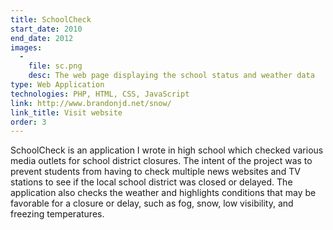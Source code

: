 ```yaml
---
title: SchoolCheck
start_date: 2010
end_date: 2012
images:
  -
    file: sc.png
    desc: The web page displaying the school status and weather data
type: Web Application
technologies: PHP, HTML, CSS, JavaScript
link: http://www.brandonjd.net/snow/
link_title: Visit website
order: 3
---
```

SchoolCheck is an application I wrote in high school which checked various media outlets for school district closures. The intent of the project was to prevent students from having to check multiple news websites and TV stations to see if the local school district was closed or delayed. The application also checks the weather and highlights conditions that may be favorable for a closure or delay, such as fog, snow, low visibility, and freezing temperatures.
